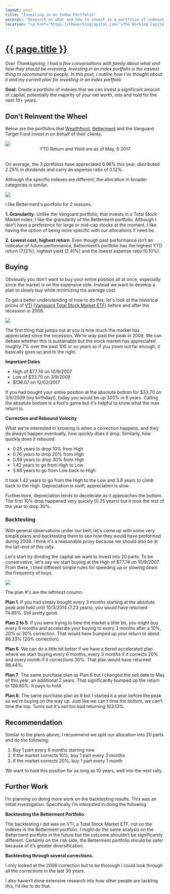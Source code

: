 ```yaml
---
layout: post
title: "Investing in an Index Portfolio"
excerpt: "Research on what and how to invest in a portfolio of indexes."
location: "<a href='https://theworkingcapitol.com/'>The Working Capitol</a> in Singapore"
---
```


# <a href="{{ page.url }}">{{ page.title }}</a>

*Over Thanksgiving, I had a few conversations with family about what and how they should be investing. Investing in an index portfolio is the easiest thing to recommend to people. In this post, I outline how I've thought about it and my current plan for investing in an index portfolio*

**Goal:** Create a portfolio of indexes that we can invest a significant amount of capital, potentially the majority of your net worth, into and hold for the next 10+ years.

## Don't Reinvent the Wheel 

Below are the portfolios that <a href="https://wealthfront.com">Wealthfront</a>, <a href="https://betterment.com">Betterment</a> and the Vanguard Target Fund invest in on behalf of their clients.

<img src="https://www.dropbox.com/s/auzgvgd0vwx0nga/Screenshot%202017-12-02%2012.23.47.png?raw=1" class="center">

<center>YTD Return and Yield are as of May, 6 2017</center>
<br>

On average, the 3 portfolios have appreciated 6.96% this year, distributed 2.25% in dividends and carry an expense ratio of 0.12%.

Although the specific indexes are different, the allocation in broader categories is similar.

<img src="https://www.dropbox.com/s/gh5b1qvjf56kh44/Screenshot%202017-12-02%2012.31.07.png?raw=1" class="center">

I like Betterment's portfolio for 2 reasons.

**1. Granularity**. Unlike the Vanguard portfolio, that invests in a Total Stock Market index, I like the granularity of the Betterment portfolio. Although I don’t have a preference for large or mid-cap stocks at the moment, I like having the option of being more specific with our allocations if need be. 

**2. Lowest cost, highest return**. Even though past performance isn’t an indicator of future performance, Betterment’s portfolio has the highest YTD return (7.12%), highest yield (2.41%) and the lowest expense ratio (0.10%).

## Buying

Obviously you don't want to buy your entire position all at once, especially since the market is on the expensive side. Instead we want to develop a plan to slowly buy while minimizing the average cost.

To get a better understanding of how to do this, let's look at the historical prices of <a href="https://finance.google.com/finance?q=NYSEARCA%3AVTI&ei=fVEiWpHZJpOMuQSfhI_YAw">VTI</a> (<a href="https://finance.google.com/finance?q=NYSEARCA%3AVTI&ei=fVEiWpHZJpOMuQSfhI_YAw">Vanguard Total Stock Market ETF</a>) before and after the recession in 2008.

<img src="https://www.dropbox.com/s/n8cd94dprgugxwc/Screenshot%202017-12-02%2012.34.24.png?raw=1" class="center">

The first thing that jumps out at you is how much the market has appreciated since the recession. We're *way* past the peak in 2008. We can debate whether this is sustainable but the stock market has appreciated roughly 7% over the past 100 or so years so if you zoom out far enough, it basically goes up and to the right.

**Important Dates**

* High of $77.74 on 10/9/2007
* Low of $33.70 on 3/9/2009
* $136.07 on 12/02/2017 

If you had bought your entire position at the absolute bottom for $33.70 on 3/9/2009 (my birthday!), today you would be up 303% in 8 years. Calling the absolute bottom is a fool's game but it's helpful to know what the max return is.

**Correction and Rebound Velocity**

What we're interested in knowing is when a correction happens, and they do always happen eventually, how quickly does it drop. Similarly, how quickly does it rebound.

* 0.25 years to drop 10% from High
* 0.76 years to drop 20% from High
* 0.99 years to drop 30% from High
* 1.42 years to go from High to Low
* 3.88 years to go from Low back to High

It took 1.42 years to go from the High to the Low and 3.8 years to climb back to the High. Depreciation is swift, appreciation is slow.

Furthermore, depreciation tends to decelerate as it approaches the bottom. The first 10% drop happened very quickly (0.25 years) but it took the rest of the year to drop 30%.

### Backtesting

With general observations under our belt, let's come up with some very simple plans and backtesting them to see how they would have performed during 2008. I think it's a reasonable proxy because we should also be at the tail-end of this rally.

Let's start by dividing the capital we want to invest into 20 parts. To be conservative, let's say we start buying at the High of $77.74 on 10/9/2007. From there, I tried different simple rules for speeding up or slowing down the frequency of buys.

<img src="https://www.dropbox.com/s/t0nzg3ehmdadq30/Screenshot%202017-12-02%2012.36.01.png?raw=1" class="center">

The plan #'s are the leftmost column.

**Plan 1**. If you had simply bought every 3 months starting at the absolute peak and held until 10/3/2014 (7.23 years), you would have returned 74.85%. Still pretty good.

**Plan 2 to 5**. If you were trying to time the market a little bit, you might buy every 6 months and accelerate your buying to every 3 months after a 10%, 20% or 30% correction. That would have bumped up your return to about 86.33% (20% correction).

**Plan 6**. We can do a little bit better if we have a tiered accelerated plan where we start buying every 6 months, every 3 months if it corrects 20% and every month if it corrections 30%. That plan would have returned 98.44%.

**Plan 7**. The same purchase plan as Plan 6 but I changed the sell date to May of this year, an additional 2 years. That significantly bumped up the return to 126.80%. It pays to hold.

**Plan 8**. The same purchase plan as 6 but I started it a year before the peak so we're buying on the way up. Just like we can't time the bottom, we can't time the top. Turns out it's not too bad returning 103.13%.

## Recommendation 

Similar to the plans above, I recommend we split our allocation into 20 parts and do the following:

1. Buy 1 part every 6 months starting now
2. If the market corrects 10%, buy 1 part every 3 months
3. If the market corrects 20%, buy 1 part every 1 month

We want to hold this position for as long as 10 years, well into the next rally.

## Further Work

I’m planning on doing more work on the backtesting results. This was an initial investigation. Specifically I’m interested in doing the following.

**Backtesting the Betterment Portfolio.**

The backtesting I did was on VTI, a Total Stock Market ETF, not on the indexes in the Betterment portfolio. I might do the same analysis on the Betterment portfolio in the future but the outcome shouldn’t be significantly different. Certainly on the risk side, the Betterment portfolio should be safer because of it’s greater diversification.

**Backtesting through several corrections.**

I only looked at the 2008 correction but to be thorough I could look through all the corrections in the last 30 years.

I also haven’t done extensive research into how other people are tackling this, I’d like to do that.





